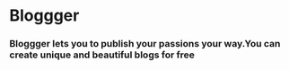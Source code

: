# Bloggger
### Bloggger lets you to publish your passions your way.You can create  unique and beautiful blogs for free
